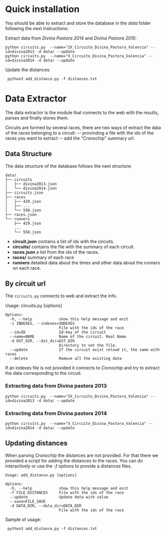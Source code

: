 # Quick installation
You should be able to extract and store the database in the *data* folder following the next instructions:

Extract data from *Divina Pastora 2014* and *Divina Pastora 2015*:

```
python circuits.py  --name="IX_Circuito_Divina_Pastora_Valencia" --id=divina2013 -d data/ --update
python circuits.py  --name="X_Circuito_Divina_Pastora_Valencia" --id=divina2014 -d data/ --update
```

Update the distances:

```
 python3 add_distance.py -f distances.txt
 ```

# Data Extractor
The data extractor is the module that connects to the web with the results,
parses and finally stores them.

Circuits are formed by several races, there are two ways of extract the data of the races belonging to a circuit:
-- provinding a file with the ids of the races you want to extract
-- add the "Cronochip" summary url.

## Data Structure
The data structure of the database follows the next structure:

    data/
    ├── circuits
    │   ├── divina2013.json
    │   └── divina2014.json
    ├── circuits.json
    ├── races
    │   ├── 429.json
    │   ├── ...
    │   └── 558.json
    ├── races.json
    └── runners
        ├── 429.json
        ...
        └── 558.json


- **circuit.json** contains a list of ids with the circuits.
- **circuits/** contains the file with the summary of each circuit.
- **races.json** a list from the ids of the races.
- **races/** summary of each race
- **runners** detailed data about the times and other data about the runners on each race.

## By circuit url
The `circuits.py` connects to web and extract the info.


Usage: circuits.py [options]

    Options:
      -h, --help            show this help message and exit
      -i INDEXES, --indexes=INDEXES
                            File with the ids of the race
      --id=ID               Id-key of the circuit
      --name=NAME           Name of the circuit. Real Name
      -d DST_DIR, --dst_dir=DST_DIR
                            Directory to set the file.
      --update              If the circuit exist reload it, the same with races
      --delete              Remove all the existing data


 
If an indexes file is not provided it connects to *Cronochip* and try to extract the 
data corresponding to the circuit.

### Extracting data from Divina pastora 2013
```
python circuits.py  --name="IX_Circuito_Divina_Pastora_Valencia" --id=divina2013 -d data/ --update
```

### Extracting data from Divina pastora 2014
```
python circuits.py  --name="X_Circuito_Divina_Pastora_Valencia" --id=divina2014 -d data/ --update
```

## Updating distances
When parsing *Cronochip* the distances are not provided.
For that there we provided a script for adding the distances to the races.
You can do interactively or use the *-f* options to provide a distances files.


    Usage: add_distance.py [options]
    
    Options:
      -h, --help            show this help message and exit
      -f FILE_DISTANCES     File with the ids of the race
      --update              Update data with value
      --save=FILE_SAVE      
      -d DATA_DIR, --data_dir=DATA_DIR
                            File with the ids of the race

Sample of usage:

```
 python3 add_distance.py -f distances.txt
```
 